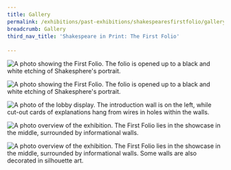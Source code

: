 ```yaml
---
title: Gallery
permalink: /exhibitions/past-exhibitions/shakespearesfirstfolio/gallery/
breadcrumb: Gallery
third_nav_title: 'Shakespeare in Print: The First Folio'

---
```



![A photo showing the First Folio. The folio is opened up to a black and white etching of Shakesphere's portrait.](/images/event-images/shakespeare/shakespeare-in-print_gallery_1.jpg)

<img srcset="/images/event-images/shakespeare/shakespeare-in-print_gallery_1_400w.jpg 400w, /images/event-images/shakespeare/shakespeare-in-print_gallery_1_1000w.jpg 1000w" sizes="(max-width: 500px) 40vw, 100vw" height="666" width="1000" src="/images/event-images/shakespeare/shakespeare-in-print_gallery_1_400w.jpg" alt="A photo showing the First Folio. The folio is opened up to a black and white etching of Shakesphere's portrait.">

![A photo of the lobby display. The introduction wall is on the left, while cut-out cards of explanations hang from wires in holes within the walls.](/images/event-images/shakespeare/shakespeare-in-print_gallery_2.jpg)

![A photo overview of the exhibition. The First Folio lies in the showcase in the middle, surrounded by informational walls.](/images/event-images/shakespeare/shakespeare-in-print_gallery_3.jpg)

![A photo overview of the exhibition. The First Folio lies in the showcase in the middle, surrounded by informational walls. Some walls are also decorated in silhouette art.](/images/event-images/shakespeare/shakespeare-in-print_gallery_4.jpg)






